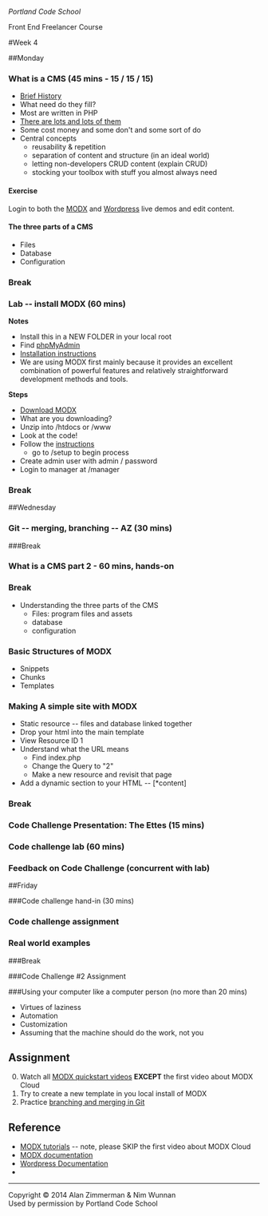 *Portland Code School*

Front End Freelancer Course


#Week 4

##Monday


### What is a CMS (45 mins - 15 / 15 / 15)
* [Brief History](http://www.contegro.com/info-center/designers-blog/blog-article/_thread_/a-brief-history-of-cms-development)
* What need do they fill?
* Most are written in PHP
* [There are lots and lots of them](http://www.opensourcecms.com)
* Some cost money and some don't and some sort of do
* Central concepts
	* reusability & repetition
	* separation of content and structure (in an ideal world)
	* letting non-developers CRUD content (explain CRUD)
	* stocking your toolbox with stuff you almost always need
	
#### Exercise
Login to both the [MODX](http://www.opensourcecms.com/scripts/details.php?scriptid=48&name=MODx) and [Wordpress](http://www.opensourcecms.com/scripts/details.php?scriptid=88) live demos and edit content. 

#### The three parts of a CMS
* Files
* Database
* Configuration

### Break

### Lab -- install MODX (60 mins)

**Notes**

* Install this in a NEW FOLDER in your local root
* Find [phpMyAdmin](http://localhost:8888/MAMP/phpmyadmin.php?lang=en-iso-8859-1&language=English)
* [Installation instructions](http://rtfm.modx.com/revolution/2.x/getting-started/installation)
* We are using MODX first mainly because it provides an excellent combination of powerful features and relatively straightforward development methods and tools.

**Steps**

* [Download MODX](http://modx.com/download/)
* What are you downloading?
* Unzip into /htdocs or /www
* Look at the code!
* Follow the [instructions](http://rtfm.modx.com/revolution/2.x/getting-started/installation)
	* go to /setup to begin process
* Create admin user with admin / password
* Login to manager at /manager


### Break
	

##Wednesday
### Git -- merging, branching -- AZ (30 mins)

###Break

### What is a CMS part 2 - 60 mins, hands-on

### Break

* Understanding the three parts of the CMS
	* Files: program files and assets
	* database
	* configuration
	
### Basic Structures of MODX
* Snippets
* Chunks
* Templates

### Making A simple site with MODX

* Static resource -- files and database linked together
* Drop your html into the main template
* View Resource ID 1
* Understand what the URL means
	* Find index.php
	* Change the Query to "2"
	* Make a new resource and revisit that page
* Add a dynamic section to your HTML -- [*content] 


### Break

### Code Challenge Presentation: The Ettes (15 mins)

### Code challenge lab (60 mins)

### Feedback on Code Challenge (concurrent with lab)


##Friday 

###Code challenge hand-in (30 mins)

### Code challenge assignment

### Real world examples

###Break

###Code Challenge #2 Assignment

###Using your computer like a computer person (no more than 20 mins)
* Virtues of laziness
* Automation
* Customization
* Assuming that the machine should do the work, not you

## Assignment

 
0. Watch all [MODX quickstart videos](http://rtfm.modx.com/revolution/2.x/getting-started/video-quick-start-series/) **EXCEPT** the first video about MODX Cloud
1. Try to create a new template in you local install of MODX
2. Practice [branching and merging in Git](http://git-scm.com/book/en/Git-Branching-Basic-Branching-and-Merging)

## Reference

* [MODX tutorials](http://rtfm.modx.com/revolution/2.x/getting-started/video-quick-start-series/) -- note, please SKIP the first video about MODX Cloud
* [MODX documentation](http://rtfm.modx.com/revolution/2.x/)
* [Wordpress Documentation](http://codex.wordpress.org/)
* 
<hr />
Copyright © 2014 Alan Zimmerman & Nìm Wunnan<br />
Used by permission by Portland Code School
